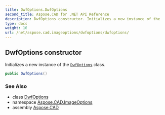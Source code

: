 ```yaml
---
title: DwfOptions.DwfOptions
second_title: Aspose.CAD for .NET API Reference
description: DwfOptions constructor. Initializes a new instance of the DwfOptions class
type: docs
weight: 10
url: /net/aspose.cad.imageoptions/dwfoptions/dwfoptions/
---
```

## DwfOptions constructor

Initializes a new instance of the [`DwfOptions`](../) class.

```csharp
public DwfOptions()
```

### See Also

* class [DwfOptions](../)
* namespace [Aspose.CAD.ImageOptions](../../../aspose.cad.imageoptions/)
* assembly [Aspose.CAD](../../../)


